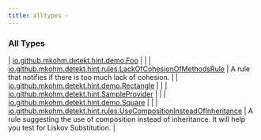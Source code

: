 ```yaml
---
title: alltypes - 
---
```


### All Types

| [io.github.mkohm.detekt.hint.demo.Foo](../io.github.mkohm.detekt.hint.demo/-foo/index.html) |  |
| [io.github.mkohm.detekt.hint.rules.LackOfCohesionOfMethodsRule](../io.github.mkohm.detekt.hint.rules/-lack-of-cohesion-of-methods-rule/index.html) | A rule that notifies if there is too much lack of cohesion. |
| [io.github.mkohm.detekt.hint.demo.Rectangle](../io.github.mkohm.detekt.hint.demo/-rectangle/index.html) |  |
| [io.github.mkohm.detekt.hint.SampleProvider](../io.github.mkohm.detekt.hint/-sample-provider/index.html) |  |
| [io.github.mkohm.detekt.hint.demo.Square](../io.github.mkohm.detekt.hint.demo/-square/index.html) |  |
| [io.github.mkohm.detekt.hint.rules.UseCompositionInsteadOfInheritance](../io.github.mkohm.detekt.hint.rules/-use-composition-instead-of-inheritance/index.html) | A rule suggesting the use of composition instead of inheritance. It will help you test for Liskov Substitution. |


